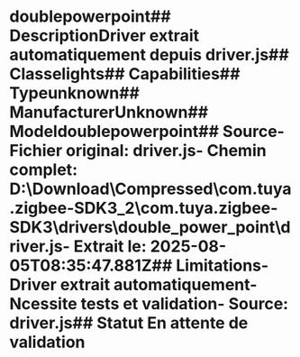 # doublepowerpoint##  DescriptionDriver extrait automatiquement depuis driver.js##  Classelights##  Capabilities##  Typeunknown##  ManufacturerUnknown##  Modeldoublepowerpoint##  Source- **Fichier original**: driver.js- **Chemin complet**: D:\Download\Compressed\com.tuya.zigbee-SDK3_2\com.tuya.zigbee-SDK3\drivers\double_power_point\driver.js- **Extrait le**: 2025-08-05T08:35:47.881Z##  Limitations- Driver extrait automatiquement- Ncessite tests et validation- Source: driver.js##  Statut En attente de validation